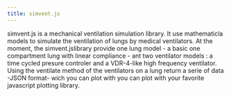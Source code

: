 ```yaml
---
title: simvent.js
---
```

simvent.js is a mechanical ventilation simulation library. It use mathematicla models to simulate the ventilation of lungs by medical ventilators. At the moment, the simvent.jslibrary provide one lung model - a basic one compartment lung with linear compliance - ant two ventilator models : a time cycled presure controler and a VDR-4-like high frequency ventilator. Using the ventilate method of the ventilators on a lung return a serie of data -JSON format- wich you can plot with you can plot with your favorite javascript plotting library. 

<svg class="graphcurve" id="svg1"></svg>
<script src="https://raw.githubusercontent.com/ProgRT/VDR.js/simvent.js"></script>
<script src="https://raw.githubusercontent.com/ProgRT/graphsimple.js/graphsimple.js"></script>
<script>
var lung = new sv.SimpleLung();
var vent = new sv.PresureControler();
data = vent.ventilate(lung);

gs.QuickGraph("#graph1", function(d){return d.time}, function(d){return d.Flung});
</script>
